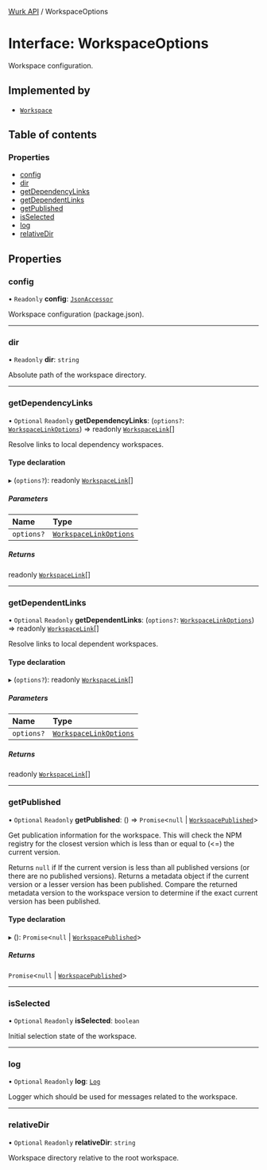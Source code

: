 [Wurk API](../README.md) / WorkspaceOptions

# Interface: WorkspaceOptions

Workspace configuration.

## Implemented by

- [`Workspace`](../classes/Workspace.md)

## Table of contents

### Properties

- [config](WorkspaceOptions.md#config)
- [dir](WorkspaceOptions.md#dir)
- [getDependencyLinks](WorkspaceOptions.md#getdependencylinks)
- [getDependentLinks](WorkspaceOptions.md#getdependentlinks)
- [getPublished](WorkspaceOptions.md#getpublished)
- [isSelected](WorkspaceOptions.md#isselected)
- [log](WorkspaceOptions.md#log)
- [relativeDir](WorkspaceOptions.md#relativedir)

## Properties

### config

• `Readonly` **config**: [`JsonAccessor`](../classes/JsonAccessor.md)

Workspace configuration (package.json).

___

### dir

• `Readonly` **dir**: `string`

Absolute path of the workspace directory.

___

### getDependencyLinks

• `Optional` `Readonly` **getDependencyLinks**: (`options?`: [`WorkspaceLinkOptions`](WorkspaceLinkOptions.md)) => readonly [`WorkspaceLink`](WorkspaceLink.md)[]

Resolve links to local dependency workspaces.

#### Type declaration

▸ (`options?`): readonly [`WorkspaceLink`](WorkspaceLink.md)[]

##### Parameters

| Name | Type |
| :------ | :------ |
| `options?` | [`WorkspaceLinkOptions`](WorkspaceLinkOptions.md) |

##### Returns

readonly [`WorkspaceLink`](WorkspaceLink.md)[]

___

### getDependentLinks

• `Optional` `Readonly` **getDependentLinks**: (`options?`: [`WorkspaceLinkOptions`](WorkspaceLinkOptions.md)) => readonly [`WorkspaceLink`](WorkspaceLink.md)[]

Resolve links to local dependent workspaces.

#### Type declaration

▸ (`options?`): readonly [`WorkspaceLink`](WorkspaceLink.md)[]

##### Parameters

| Name | Type |
| :------ | :------ |
| `options?` | [`WorkspaceLinkOptions`](WorkspaceLinkOptions.md) |

##### Returns

readonly [`WorkspaceLink`](WorkspaceLink.md)[]

___

### getPublished

• `Optional` `Readonly` **getPublished**: () => `Promise`\<``null`` \| [`WorkspacePublished`](WorkspacePublished.md)\>

Get publication information for the workspace. This will check the
NPM registry for the closest version which is less than or equal to (<=)
the current version.

Returns `null` if If the current version is less than all published
versions (or there are no published versions). Returns a metadata object
if the current version or a lesser version has been published. Compare
the returned metadata version to the workspace version to determine if
the exact current version has been published.

#### Type declaration

▸ (): `Promise`\<``null`` \| [`WorkspacePublished`](WorkspacePublished.md)\>

##### Returns

`Promise`\<``null`` \| [`WorkspacePublished`](WorkspacePublished.md)\>

___

### isSelected

• `Optional` `Readonly` **isSelected**: `boolean`

Initial selection state of the workspace.

___

### log

• `Optional` `Readonly` **log**: [`Log`](../classes/Log.md)

Logger which should be used for messages related to the workspace.

___

### relativeDir

• `Optional` `Readonly` **relativeDir**: `string`

Workspace directory relative to the root workspace.
